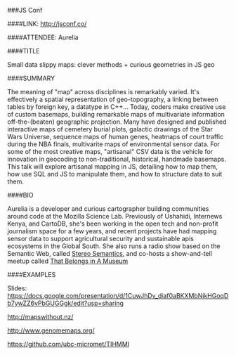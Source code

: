 ###JS Conf

####LINK:
<http://jsconf.co/>

####ATTENDEE:
Aurelia

####TITLE

Small data slippy maps: clever methods + curious geometries in JS geo

####SUMMARY

The meaning of "map" across disciplines is remarkably varied. It's effectively a spatial representation of geo-topography, a linking between tables by foreign key, a datatype in C++... Today, coders make creative use of custom basemaps, building remarkable maps of multivariate information off-the-(beaten) geographic projection. Many have designed and published interactive maps of cemetery burial plots, galactic drawings of the Star Wars Universe, sequence maps of human genes, heatmaps of court traffic during the NBA finals, multivarite maps of environmental sensor data. For some of the most creative maps, "artisanal" CSV data is the vehicle for innovation in geocoding to non-traditional, historical, handmade basemaps. This talk will explore artisanal mapping in JS, detailing how to map them, how use SQL and JS to manipulate them, and how to structure data to suit them.

####BIO

Aurelia is a developer and curious cartographer building communities around code at the Mozilla Science Lab. Previously of Ushahidi, Internews Kenya, and CartoDB, she's been working in the open tech and non-profit journalism space for a few years, and recent projects have had mapping sensor data to support agricultural security and sustainable apis ecosystems in the Global South. She also runs a radio show based on the Semantic Web, called [Stereo Semantics](http://www.stereosemantics.com/), and co-hosts a show-and-tell meetup called [That Belongs in A Museum](http://thatbelongsinamuseum.nyc/)

####EXAMPLES

Slides: <https://docs.google.com/presentation/d/1CuwJhDv_diaf0aBKXMbNjkHGoqDb7ywZZ6vPbGUGGgk/edit?usp=sharing>

<http://mapswithout.nz/>

<http://www.genomemaps.org/>

<https://github.com/ubc-micromet/TIHMMI>